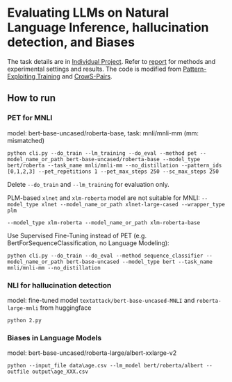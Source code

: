 # Evaluating LLMs on Natural Language Inference, hallucination detection, and Biases

The task details are in [Individual Project](https://github.com/WillongWang/Awesome-LLM-NLP-projects-updating-/blob/main/Eval%20LMs%20for%20NLI%20%26%20biaes/CSIT_Individual_Project_2025_Spring.pdf). Refer to [report](https://github.com/WillongWang/Awesome-LLM-NLP-projects-updating-/blob/main/Eval%20LMs%20for%20NLI%20%26%20biaes/individual.pdf) for methods and experimental settings and results. The code is modified from [Pattern-Exploiting Training](https://github.com/timoschick/pet/tree/master?tab=readme-ov-file##pet-training-and-evaluation) and [CrowS-Pairs](https://github.com/nyu-mll/crows-pairs).

## How to run

### PET for MNLI

model: bert-base-uncased/roberta-base, task: mnli/mnli-mm (mm: mismatched)

```
python cli.py --do_train --lm_training --do_eval --method pet --model_name_or_path bert-base-uncased/roberta-base --model_type bert/roberta --task_name mnli/mnli-mm --no_distillation --pattern_ids [0,1,2,3] --pet_repetitions 1 --pet_max_steps 250 --sc_max_steps 250
```

Delete `--do_train` and `--lm_training` for evaluation only.

PLM-based `xlnet` and `xlm-roberta` model are not suitable for MNLI: 
`--model_type xlnet --model_name_or_path xlnet-large-cased --wrapper_type plm`

`--model_type xlm-roberta --model_name_or_path xlm-roberta-base`

Use Supervised Fine-Tuning instead of PET (e.g. BertForSequenceClassification, no Language Modeling):  

```
python cli.py --do_train --do_eval --method sequence_classifier --model_name_or_path bert-base-uncased --model_type bert --task_name mnli/mnli-mm --no_distillation
```


### NLI for hallucination detection

model: fine-tuned model `textattack/bert-base-uncased-MNLI` and `roberta-large-mnli` from huggingface

```
python 2.py
```


### Biases in Language Models

model: bert-base-uncased/roberta-large/albert-xxlarge-v2

```
python --input_file data\age.csv --lm_model bert/roberta/albert --outfile output\age_XXX.csv
```
